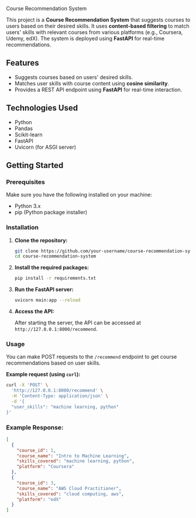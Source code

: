 Course Recommendation System

This project is a **Course Recommendation System** that suggests courses to users based on their desired skills. It uses **content-based filtering** to match users' skills with relevant courses from various platforms (e.g., Coursera, Udemy, edX). The system is deployed using **FastAPI** for real-time recommendations.

## Features

- Suggests courses based on users' desired skills.
- Matches user skills with course content using **cosine similarity**.
- Provides a REST API endpoint using **FastAPI** for real-time interaction.

## Technologies Used

- Python
- Pandas
- Scikit-learn
- FastAPI
- Uvicorn (for ASGI server)

## Getting Started

### Prerequisites

Make sure you have the following installed on your machine:

- Python 3.x
- pip (Python package installer)

### Installation

1. **Clone the repository:**

   ```bash
   git clone https://github.com/your-username/course-recommendation-system.git
   cd course-recommendation-system
   ```

2. **Install the required packages:**

   ```bash
   pip install -r requirements.txt
   ```

3. **Run the FastAPI server:**

   ```bash
   uvicorn main:app --reload
   ```

4. **Access the API:**

   After starting the server, the API can be accessed at `http://127.0.0.1:8000/recommend`.

### Usage

You can make POST requests to the `/recommend` endpoint to get course recommendations based on user skills.

**Example request (using `curl`):**

```bash
curl -X 'POST' \
  'http://127.0.0.1:8000/recommend' \
  -H 'Content-Type: application/json' \
  -d '{
  "user_skills": "machine learning, python"
}'
```

### Example Response:

```json
[
  {
    "course_id": 1,
    "course_name": "Intro to Machine Learning",
    "skills_covered": "machine learning, python",
    "platform": "Coursera"
  },
  {
    "course_id": 3,
    "course_name": "AWS Cloud Practitioner",
    "skills_covered": "cloud computing, aws",
    "platform": "edX"
  }
]
```
